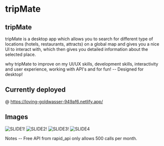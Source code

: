 # tripMate

## tripMate
tripMate is a desktop app which allows you to search for different type of locations (hotels, restaurants, attracts) on a global map and gives you a nice UI to interact with, which then gives you detailed information about the selected place.

why tripMate
to improve on my UI/UX skills, development skills, interactivity and user experience, working with API's and for fun!
-- Designed for desktop!

## Currently deployed
@ https://loving-goldwasser-949af6.netlify.app/

## Images
![SLIDE1!](https://user-images.githubusercontent.com/81460374/149461671-65cfe1d0-1da9-48f4-abbc-86aa15f378a6.png)
![SLIDE2!](https://user-images.githubusercontent.com/81460374/149461641-74822d80-8f75-41cc-822a-51ae97f2f3fd.png)
![SLIDE3!](https://user-images.githubusercontent.com/81460374/149461651-a77fcc3b-3cc4-4237-9271-e7a5614c77dd.png)
![SLIDE4](https://user-images.githubusercontent.com/81460374/149461707-e155bedb-9a05-4a30-9391-9caa1b3e30b8.png)


Notes -- Free API from rapid_api only allows 500 calls per month.
